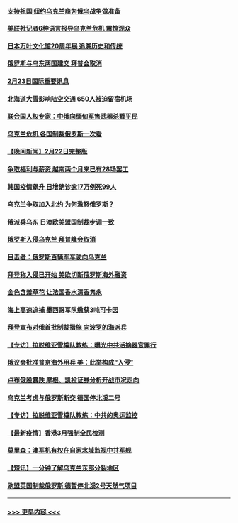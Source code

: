 #### [支持祖国 纽约乌克兰裔为俄乌战争做准备](../pages/prog202/a103355290.md?t=02232150) 
#### [美联社记者6种语言报导乌克兰危机 震惊观众](../pages/prog202/a103355281.md?t=02232150) 
#### [日本万叶文化馆20周年展 追溯历史和传统](../pages/prog202/a103355366.md?t=02232150) 
#### [俄罗斯与乌东两国建交 拜普会取消](../pages/prog202/a103355320.md?t=02232150) 
#### [2月23日国际重要讯息](../pages/prog202/a103355318.md?t=02232150) 
#### [北海道大雪影响陆空交通 650人被迫留宿机场](../pages/prog202/a103355229.md?t=02232150) 
#### [联合国人权专家：中俄向缅甸军售武器杀戮平民](../pages/prog202/a103355205.md?t=02232150) 
#### [乌克兰危机 各国制裁俄罗斯一次看](../pages/prog202/a103355157.md?t=02232150) 
#### [【晚间新闻】2月22日完整版](../pages/prog202/a103355048.md?t=02232150) 
#### [争取福利与薪资 越南两个月来已有28场罢工](../pages/prog202/a103355143.md?t=02232150) 
#### [韩国疫情飙升 日增确诊逾17万例死99人](../pages/prog202/a103355141.md?t=02232150) 
#### [乌克兰争取加入北约 为何激怒俄罗斯？](../pages/prog202/a103355123.md?t=02232150) 
#### [俄派兵乌东 日澳欧美盟国制裁步调一致](../pages/prog202/a103354884.md?t=02232150) 
#### [俄罗斯入侵乌克兰 拜普峰会取消](../pages/prog202/a103355077.md?t=02232150) 
#### [目击者：俄罗斯百辆军车驶向乌克兰](../pages/prog202/a103355021.md?t=02232150) 
#### [拜登称入侵已开始 美欧切断俄罗斯海外融资](../pages/prog202/a103354958.md?t=02232150) 
#### [金色含羞草花 让法国香水清香隽永](../pages/prog202/a103354836.md?t=02232150) 
#### [海上高速追捕 墨西哥军队缴获3吨可卡因](../pages/prog202/a103354780.md?t=02232150) 
#### [拜登宣布对俄首批制裁措施 向波罗的海派兵](../pages/prog202/a103354732.md?t=02232150) 
#### [【专访】拉脱维亚雪橇队教练：曝光中共活摘器官罪行](../pages/prog202/a103354772.md?t=02232150) 
#### [俄议会批准普京海外用兵 美：此举构成“入侵”](../pages/prog202/a103354715.md?t=02232150) 
#### [卢布俄股暴跌 摩根、凯投证券分析开战市况走向](../pages/prog202/a103354521.md?t=02232150) 
#### [乌克兰考虑与俄罗斯断交 德国停北溪二号](../pages/prog202/a103354679.md?t=02232150) 
#### [【专访】拉脱维亚雪橇队教练：中共的奥运监控](../pages/prog202/a103354641.md?t=02232150) 
#### [【最新疫情】香港3月强制全民检测](../pages/prog202/a103354652.md?t=02232150) 
#### [莫里森：澳军机有权在自家水域监视中共军舰](../pages/prog202/a103354561.md?t=02232150) 
#### [【短讯】一分钟了解乌克兰东部分裂地区](../pages/prog202/a103354557.md?t=02232150) 
#### [欧盟英国制裁俄罗斯 德暂停北溪2号天然气项目](../pages/prog202/a103354466.md?t=02232150) 

----
#### [ >>> 更早内容 <<< ](../indexes/prog202-earlier.md)
